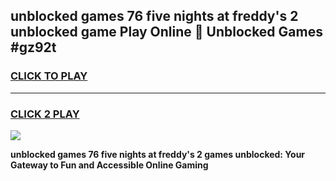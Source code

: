 
## unblocked games 76 five nights at freddy's 2 unblocked game Play Online 👋 Unblocked Games #gz92t
<h3>
<a href="https://premium.freeplayer.one?title=unblocked_games_76_five_nights_at_freddy's_2&ref=21F">CLICK TO PLAY</a></h3>
<hr>

<h3>
<a href="https://premium.freeplayer.one?title=unblocked_games_76_five_nights_at_freddy's_2&ref=21F">CLICK 2 PLAY</a>
  
</h3>

<a href="https://premium.freeplayer.one?title=unblocked_games_76_five_nights_at_freddy's_2&ref=21F/"><img src="https://clearcache.store/games.png"></a>


**unblocked games 76 five nights at freddy's 2 games unblocked: Your Gateway to Fun and Accessible Online Gaming**

